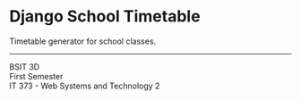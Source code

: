 # Django School Timetable

Timetable generator for school classes.

****

BSIT 3D  
First Semester  
IT 373 - Web Systems and Technology 2  
